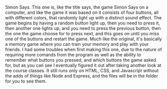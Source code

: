 Simon Says.
This one is, like the title says, the game Simon Says on a computer, and like the game it was based on it consists of four buttons, all with different colors, that randomly light up with a distinct sound effect. The game begins by having a random button light up, then you need to press it, then another one lights up, and you need to press the previous button, then the one the game choose for to press next, and this goes on until you miss one of the buttons and restart the game. Much like the original, it's basically a memory game where you can train your memory and play with your friends.
I had some troubles when first making this one, due to the nature of requiring more comands from the program as well as the ability to remember what buttons you pressed, and which buttons the game asked for, but as you can see I eventually figured it out after taking another look at the course classes. It still runs only on HTML, CSS, and Javascript without the adds of things like Node and Express, and the files will be in the folder for you to see them.
